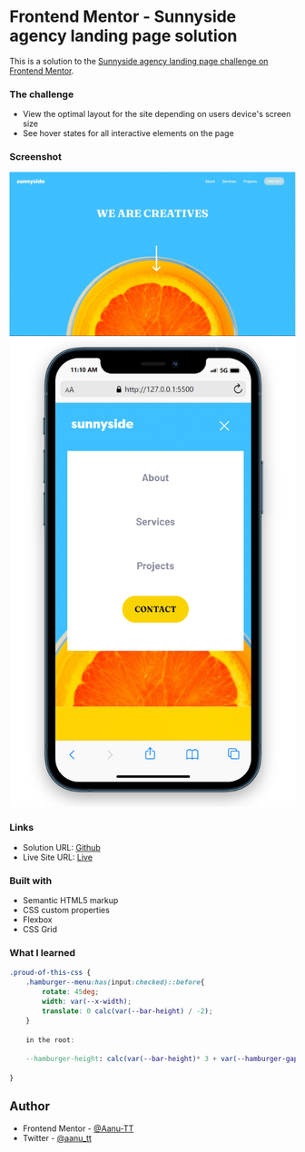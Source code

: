 # Frontend Mentor - Sunnyside agency landing page solution

This is a solution to the [Sunnyside agency landing page challenge on Frontend Mentor](https://www.frontendmentor.io/challenges/sunnyside-agency-landing-page-7yVs3B6ef).




### The challenge

- View the optimal layout for the site depending on users device's screen size
- See hover states for all interactive elements on the page


### Screenshot

![desktop view](./design-end/desktop-jpeg.jpg)
![burger view](./design-end/burger_nav-mobile.png)



### Links

- Solution URL: [Github](https://github.com/Aanu-TT/sunnyside-agency-landing-page.git)
- Live Site URL: [Live](https://your-live-site-url.com)


### Built with

- Semantic HTML5 markup
- CSS custom properties
- Flexbox
- CSS Grid


### What I learned


```css
.proud-of-this-css {
    .hamburger--menu:has(input:checked)::before{
        rotate: 45deg;
        width: var(--x-width);
        translate: 0 calc(var(--bar-height) / -2);
    }

    in the root:

    --hamburger-height: calc(var(--bar-height)* 3 + var(--hamburger-gap) * 2);

}
```



## Author


- Frontend Mentor - [@Aanu-TT](https://www.frontendmentor.io/profile/Aanu-TT)
- Twitter - [@aanu_tt](https://www.twitter.com/AanuTT)
